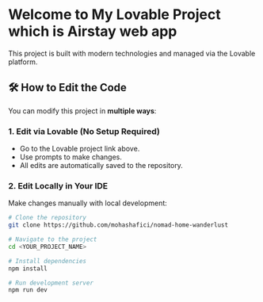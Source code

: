 # Welcome to My  Lovable Project which is Airstay web app 

This project is built with modern technologies and managed via the Lovable platform.




## 🛠️ How to Edit the Code

You can modify this project in **multiple ways**:

### 1. Edit via Lovable (No Setup Required)
- Go to the Lovable project link above.
- Use prompts to make changes.
- All edits are automatically saved to the repository.

### 2. Edit Locally in Your IDE
Make changes manually with local development:

```bash
# Clone the repository
git clone https://github.com/mohashafici/nomad-home-wanderlust

# Navigate to the project
cd <YOUR_PROJECT_NAME>

# Install dependencies
npm install

# Run development server
npm run dev

